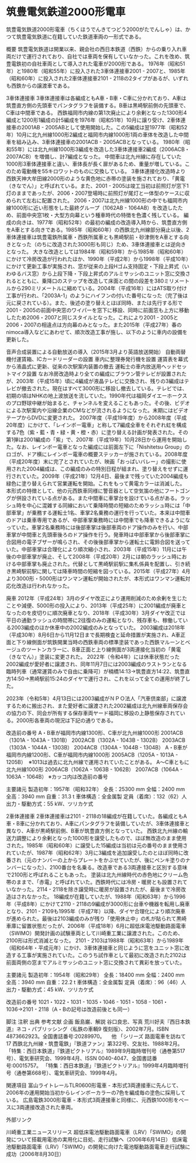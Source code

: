# 筑豊電気鉄道2000形電車

筑豊電気鉄道2000形電車（ちくほうでんきてつどう2000がたでんしゃ）は、かつて筑豊電気鉄道に在籍していた鉄道車両の一形式である。

概要
筑豊電気鉄道は開業以来、親会社の西日本鉄道（西鉄）からの乗り入れ車両だけで運行されており、自社では車両を保有していなかった。これを改め、筑豊電鉄初の自社車両として導入された電車が2000形である。
1976年（昭和51年）と1980年（昭和55年）に投入された3車体連接車2001 - 2007と、1985年（昭和60年）に投入された2車体連接車2101 - 2118の2タイプがあるが、いずれも西鉄からの譲渡車である。

3車体連接車
3車体連接車は各編成ともA車・B車・C車に分かれており、A車は筑豊直方側の先頭車でパンタグラフを装備する。B車は黒崎駅前側の先頭車で、C車は中間車である。
西鉄福岡市内線の第1次廃止により余剰となった1300形4編成と1200形1編成の計5編成を1976年（昭和51年）10月に譲り受け、2車体連接車の2001AB - 2005ABとして使用開始した。この5編成は翌1977年（昭和52年）10月に北九州線1000形2編成と福岡市内線1000形1両の車体を改造した中間車を組み込み、3車体連接車の2001ACB - 2005ACBとなっている。
1980年（昭和55年）には北九州線1000形3編成を改造した3車体連接車2編成（2006ACB・2007ACB）を増備し、計7編成となった。
中間車は北九州線に存在していた1000形3車体連接車と違い、車体長が長く扉があるため、重量が増している。このため電動機を55キロワットのものに交換している。
3車体連接化改造時より西鉄天神大牟田線2000形のような黄色地に赤帯の塗装を施されており、「黄電（きなでん）」と呼ばれている。また、2001 - 2005は竣工当初は前照灯が窓下1灯のままであったが、2006・2007登場時に前照灯が尾灯と一体型のケースに収められて左右に配置された。
2006・2007は北九州線1000形の中でも福岡市内線1000形に近い形態をした最終グループ（1062AB - 1064AB）を改造したため、前面中央窓1枚・大型方向幕という種車時代の特徴を色濃く残している。
編成の向きは、1977年（昭和52年）の最初の編成の改造導入時から、筑豊直方側をA車とする向きである。1985年（昭和60年）の西鉄北九州線部分廃止以後、2車体連接車は筑豊電鉄所属車・西鉄所属車とも黒崎駅前・砂津側をA車とする向きとなった（のちに改造された3000形も同じ）ため、3車体連接車とは逆向きとなった。
大きな改造としては1984年（昭和59年）から1985年（昭和60年）にかけて冷房改造が行われたほか、1990年（平成2年）から1998年（平成10年）にかけて更新工事が実施され、窓が従来の上段Hゴム支持固定・下段上昇式（いわゆるバス窓）から上段下降・下段上昇式のアルミサッシのユニット窓に交換されるとともに、乗降口のステップを改造して床面との間の段差を380ミリメートルから290ミリメートルに縮めている。2004年（平成16年）にはATS取り付け工事が行われ、「2003A-1」のようにハイフンの付いた番号になった（完了後は元に戻されている）。また、後述の塗り替えとほぼ同時、または先行する形で2001 - 2005の前面中央窓のワイパーを窓下に移設、同時に前面窓も上方に移動したため2006・2007と同じスタイルとなった。これにより2001 - 2005と2006・2007の相違点は方向幕のみとなった。また2015年（平成27年）春のnimoca導入などにあわせて、順次改造工事が施し、以下のように車内の設備を更新した。

音声合成装置による自動放送の導入（2015年3月より英語放送開始）
自動両替機付運賃箱、ICカードリーダーの設置
車内に整理券発行機を設置
運賃表を幕式から液晶式に更新、従来の次駅案内装置の撤去
運転士の車内放送用ヘッドセットマイク設置
なお冷房改造時より全ての編成にブラウン管テレビが設置されたが、2003年（平成15年）頃に4編成が液晶テレビに交換され、残りの3編成はテレビが撤去された。現在はすべて3000形に移設し撤去している。テレビでは、初期の頃はNHKの地上波放送を流していた。1990年代は福岡ダイエーホークスのプロ野球中継が始まると、チャンネルを変えることもあった。その後、ビデオによる次駅案内や沿線企業のCMなどが流されるようになった。末期にはビデオテープからDVDに変更された。
2007年度（平成19年度）から2008年度（平成20年度）にかけて、「レインボー電車」と称して7編成全車をそれぞれ虹を構成する7色（紫・藍・青・緑・黄・橙・赤）に塗り替える計画が発表された。その第1弾は2001編成の「紫」で、2007年（平成19年）10月28日から運用を開始した。なお、レインボー電車となった編成には前面左下に「Nishitetsu Group」のロゴが、ドア横にレインボー電車の概要ステッカーが施されている。2008年度（平成20年度）末に完了とされていたが、映画「おっぱいバレー」の撮影に使用された2004編成は、この編成のみの特別日程が組まれ、塗り替えをせずに運行されていた。2009年（平成21年）12月4日、最後まで残っていた2004編成も緑色に塗り替えられて営業運転を開始。これをもって黄電カラーは消滅した。
本形式の特徴として、他の元西鉄車同様に警音器として空気笛の他にフートゴングが併設されている点がある。また中間車に車掌台を設けている点がある。ラッシュ時を中心に混雑する同線において乗降時間の短縮のためラッシュ時には「中部車掌」が乗務する運転士1名、車掌2名乗務の運行を行っていた。本来は中間車のドアは乗車専用であるが、中部車掌乗務時には中間車でも降車できるようになっていた。車掌2名乗務時には後部車掌は後部車両のドア操作のみを行い、中部車掌が中間車と先頭車後ろのドア操作を行う。発車時は中部車掌から後部車掌に合図用の電子ブザーが鳴らされ、その後後部車掌から運転士に電鈴合図を送っていた。中部車掌は合理化により順次縮小され、2003年（平成15年）11月には午後の中部車掌が廃止、そして2008年（平成20年）2月には朝のラッシュ時における中部車掌も廃止された。代替として黒崎駅前駅に集札係員を配置し、引き続き黒崎駅前駅に関しては降車時間の短縮を図っている。2015年（平成27年）4月より3000形・5000形はワンマン運転が開始されたが、本形式はワンマン運転対応化改造は行われなかった。

廃車
2012年（平成24年）3月のダイヤ改正により運用削減のため余剰を生じたことや減便、5000形の投入により、2013年（平成25年）に2001編成が廃車となったのを皮切りに順次廃車となり、2018年（平成30年）3月ダイヤ改正では平日の通勤ラッシュの時間帯に2往復のみの運転となり、残存車も、稼働している2003編成のほか休車中の2002編成のみとなっていた。
2003編成は2018年（平成30年）8月6日から11月12日まで長期検査と延命措置が実施され、A車正面と下り線側面が筑鉄開業当時の西鉄車両の標準塗装であった西鉄マルーンとベージュのツートンカラーに、B車正面と上り線側面が3両連接化当初の「黄電（きなでん）」塗装に変更された。
2022年（令和4年）には休車状態だった2002編成が愛好者に譲渡され、同年11月7日には2003編成のラストランとなる臨時列車（通常運賃のみで自由に乗降可）が楠橋14:13→筑豊直方14:22、筑豊直方14:50→黒崎駅前15:24のダイヤで運行され、これを以って全ての運用が終了した。

2023年（令和5年）4月13日には2003編成がＮＰＯ法人「汽車倶楽部」に譲渡するために搬出され、また愛好者に譲渡された2002編成は北九州線車両保存会の協力の下、同会が所有する保存車両ヤード福岡に移設の上静態保存されている。2000形各車両の現況は下記の通りである。

改造前の番号
A・B車が福岡市内線1300形、C車が北九州線1000形
2001ACB（1301A - 1043A - 1301B）
2002ACB（1302A - 1043B - 1302B）
2003ACB（1303A - 1044A - 1303B）
2004ACB（1304A - 1044B - 1304B）
A・B車が福岡市内線1200形、C車が福岡市内線1000形
2005ACB（1205A - 1013A - 1205B）　※1013は過去に北九州線で運用されていたことがある。
A～C車ともに北九州線1000形
2006ACB（1062A - 1063B - 1062B）
2007ACB（1064A - 1063A - 1064B）
※カッコ内は改造前の番号

主要諸元
製造初年：1957年（昭和32年）
全長：25300 mm
全幅：2400 mm
全高：3940 mm
自重：31.3 t
車体構造：全金属製
定員（着席）：132（62）人
出力・駆動方式：55 kW、ツリカケ式

2車体連接車
2車体連接車は2101 - 2118の18編成が在籍していた。各編成ともA車・B車に分かれており、A車にパンタグラフを装備していたが、3車体連接車と異なり、A車が黒崎駅前側、B車が筑豊直方側となっていた。
西鉄北九州線の輸送力調整により余剰となった1000形を譲受したもので、ほぼ無改造のまま使用された。1985年（昭和60年）に譲受した15編成は当初は元の番号のまま使用されていたが、1987年（昭和62年）3月に3編成を追加譲受したのとほぼ同時に改番され（元のナンバーの上からプレートをかぶせていたが、後にペンキ塗りのナンバーになった）、2100番台を名乗る。改造車である3両連接車と区別する意味で2100形と呼ばれることもあった。
塗装は北九州線時代の赤色地にクリーム色帯のままで、「赤電」と呼ばれていた。西鉄時代には冷房・暖房とも設置されていなかった。2114 - 2118を除き譲受時に暖房が設置されたが、最後まで冷房改造はされなかった。
18編成が在籍していたが、1988年（昭和63年）から1996年（平成8年）にかけて2110 - 2118の9編成が3000形に台車や機器を転用し廃車となり、2101 - 2109も1995年（平成7年）以降、ダイヤ合理化により順次廃車が進められた。最後は2103編成のみが残り「使用休止中」の札が貼られて黒崎車庫に留置状態だったが、2006年（平成18年）6月に超低床電池駆動路面電車（SWIMO）開発計画の試験車両として川崎重工業に譲渡された。このため、2100形は形式消滅となった。
2101 - 2103は1988年（昭和63年）から1989年（昭和64年・平成元年）にかけ、3車体連接車と同じように窓をユニット窓に改造する工事が実施されていた。このうち試作車として最初に改造された2102は前面両側の窓までアルミサッシのユニット窓に交換されて異彩を放っていた。

主要諸元
製造初年：1954年（昭和29年）
全長：18400 mm
全幅：2400 mm
全高：3940 mm
自重：22.2 t
車体構造：全金属製
定員（着席）：96（46）人
出力・駆動方式：45 kW、ツリカケ式

改造前の番号
1021・1022・1031 - 1035・1046 - 1051・1058 - 1061・1036→2101 - 2118（A・Bの記号は改造前後とも同一）

脚注
注釈
出典
参考文献
企画 飯島巌、解説 谷口良忠、写真 荒川好夫『西日本鉄道』ネコ・パブリッシング〈私鉄の車輌9 復刻版〉、2002年7月。ISBN 4873662923。全国書誌番号:20289970。 　他
「シリーズ 路面電車を訪ねて 17 西鉄北九州線・筑豊電鉄」『鉄道ファン』第322号、交友社、1988年2月。 
「特集：西日本鉄道」『鉄道ピクトリアル』1989年9月臨時増刊号（通巻第517号）、電気車研究会、1999年4月、ISSN 0040-4047、全国書誌番号:00015757。 
「特集：西日本鉄道」『鉄道ピクトリアル』1999年4月臨時増刊号（通巻第668号）、電気車研究会、1999年4月。

関連項目
富山ライトレールTLR0600形電車 - 本形式3両連接車に先んじて、2006年の運用開始当初からレインボーカラーの7色を編成毎の塗色に採用している。
広島電鉄3000形電車 - 本形式3両連接車と同様に、元西鉄1000形をベースに3両連接改造された車両。

外部リンク

川崎重工業ニュースリリース
超低床電池駆動路面電車（LRV）「SWIMO」の開発について搭載用電池の実用化に目処、走行試験へ（2006年6月14日）
低床電池駆動路面電車（LRV）「SWIMO」の開発に向けた電池駆動路面電車走行試験に成功（2006年8月30日）